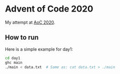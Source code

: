 # Advent of Code 2020
My attempt at [AoC 2020](https://adventofcode.com/2020).

## How to run
Here is a simple example for day1:
```bash
cd day1
ghc main
./main < data.txt  # Same as: cat data.txt > ./main
```